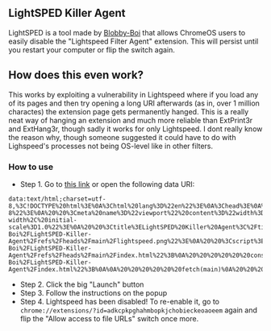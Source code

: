 ## LightSPED Killer Agent
LightSPED is a tool made by [Blobby-Boi](https://github.com/Blobby-Boi) that allows ChromeOS users to easily disable the "Lightspeed Filter Agent" extension. This will persist until you restart your computer or flip the switch again.

## How does this even work?
This works by exploiting a vulnerability in Lightspeed where if you load any of its pages and then try opening a long URI afterwards (as in, over 1 million charactes) the extension page gets permanently hanged. This is a really neat way of hanging an extension and much more reliable than ExtPrint3r and ExtHang3r, though sadly it works for only Lightspeed. I dont really know the reason why, though someone suggested it could have to do with Lighspeed's processes not being OS-level like in other filters.

### How to use
- Step 1. Go to [this link](https://lightsped-killer-agent.github.io) or open the following data URI:
```
data:text/html;charset=utf-8,%3C!DOCTYPE%20html%3E%0A%3Chtml%20lang%3D%22en%22%3E%0A%3Chead%3E%0A%20%20%3Cmeta%20charset%3D%22UTF-8%22%3E%0A%20%20%3Cmeta%20name%3D%22viewport%22%20content%3D%22width%3Ddevice-width%2C%20initial-scale%3D1.0%22%3E%0A%20%20%3Ctitle%3ELightSPED%20Killer%20Agent%3C%2Ftitle%3E%0A%20%20%3Clink%20rel%3D%22shortcut%20icon%22%20type%3D%22image%2Fpng%22%20href%3D%22https%3A%2F%2Fraw.githubusercontent.com%2FBlobby-Boi%2FLightSPED-Killer-Agent%2Frefs%2Fheads%2Fmain%2Flightspeed.png%22%3E%0A%20%20%3Cscript%3E%0A%20%20%20%20document.addEventListener(%22DOMContentLoaded%22%2C%20()%20%3D%3E%20%7B%0A%20%20%20%20%20%20const%20main%20%3D%20%22https%3A%2F%2Fraw.githubusercontent.com%2FBlobby-Boi%2FLightSPED-Killer-Agent%2Frefs%2Fheads%2Fmain%2Findex.html%22%3B%0A%20%20%20%20%20%20const%20fallback%20%3D%20%22https%3A%2F%2Fcdn.jsdelivr.net%2Fgh%2FBlobby-Boi%2FLightSPED-Killer-Agent%2Findex.html%22%3B%0A%0A%20%20%20%20%20%20fetch(main)%0A%20%20%20%20%20%20%20%20.then(response%20%3D%3E%20%7B%0A%20%20%20%20%20%20%20%20%20%20if%20(!response.ok)%20throw%20new%20Error(%22Primary%20URL%20failed%22)%3B%0A%20%20%20%20%20%20%20%20%20%20return%20response.text()%3B%0A%20%20%20%20%20%20%20%20%7D)%0A%20%20%20%20%20%20%20%20.catch(()%20%3D%3E%20%7B%0A%20%20%20%20%20%20%20%20%20%20return%20fetch(fallback).then(response%20%3D%3E%20%7B%0A%20%20%20%20%20%20%20%20%20%20%20%20if%20(!response.ok)%20throw%20new%20Error(%22Fallback%20URL%20failed%22)%3B%0A%20%20%20%20%20%20%20%20%20%20%20%20return%20response.text()%3B%0A%20%20%20%20%20%20%20%20%20%20%7D)%3B%0A%20%20%20%20%20%20%20%20%7D)%0A%20%20%20%20%20%20%20%20.then(html%20%3D%3E%20%7B%0A%20%20%20%20%20%20%20%20%20%20document.open()%3B%0A%20%20%20%20%20%20%20%20%20%20document.write(html)%3B%0A%20%20%20%20%20%20%20%20%20%20document.close()%3B%0A%20%20%20%20%20%20%20%20%7D)%0A%20%20%20%20%7D)%3B%0A%20%20%3C%2Fscript%3E%0A%3C%2Fhead%3E%0A%3C%2Fhtml%3E
```
- Step 2. Click the big "Launch" button
- Step 3. Follow the instructions on the popup
- Step 4. Lightspeed has been disabled! To re-enable it, go to `chrome://extensions/?id=adkcpkpghahmbopkjchobieckeoaoeem` again and flip the "Allow access to file URLs" switch once more.
